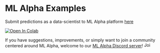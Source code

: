 # ML Alpha Examples
Submit predictions as a data-scientist to ML Alpha platform [here](./datascientist-example.ipynb)

<a target="_blank" href="https://colab.research.google.com/github/ml-alpha/example-scripts/blob/main/datascientist-example.ipynb">
  <img src="https://colab.research.google.com/assets/colab-badge.svg" alt="Open In Colab"/>
</a>


If you have suggestions, improvements, or simply want to join a community centered around ML Alpha, welcome to our [ML Alpha Discord server](https://discord.gg/8wd7Z2CE)!
<a target="_blank" href="https://discord.gg/8wd7Z2CE">
  <img src="https://www.svgrepo.com/download/353655/discord-icon.svg" height="16" width="20" alt="Join our Discord"/>
</a>